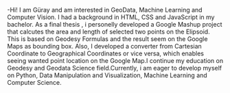 -Hi! I am Güray and am interested in GeoData, Machine Learning and Computer Vision. I had a background in HTML, CSS and JavaScript in my bachelor. As a final thesis , i personelly developed a Google Mashup project that calcutes the area and length of selected two points on the Elipsoid. This is based on Geodesy Formulas and the result seem on the Google Maps as bounding box. Also, I developed a converter from Cartesian Coordinate to Geographical Coordinates or vice versa, which enables seeing wanted point location on the Google Map.I continue my education on Geodesy and Geodata Science field.Currently, i am  eager to develop myself on Python, Data Manipulation and Visualization, Machine Learning and Computer Science. 

<!---
guraycetin35/guraycetin35 is a ✨ special ✨ repository because its `README.md` (this file) appears on your GitHub profile.
You can click the Preview link to take a look at your changes.
--->
